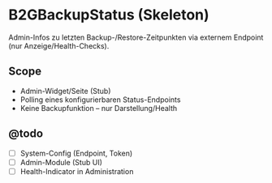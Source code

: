 # B2GBackupStatus (Skeleton)
Admin-Infos zu letzten Backup-/Restore-Zeitpunkten via externem Endpoint (nur Anzeige/Health-Checks).

## Scope
- Admin-Widget/Seite (Stub)
- Polling eines konfigurierbaren Status-Endpoints
- Keine Backupfunktion – nur Darstellung/Health

## @todo
- [ ] System-Config (Endpoint, Token)
- [ ] Admin-Module (Stub UI)
- [ ] Health-Indicator in Administration
